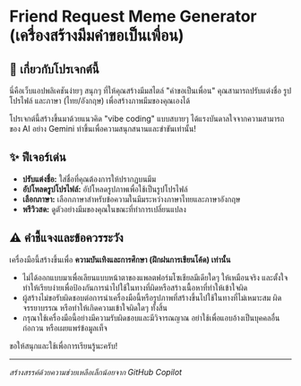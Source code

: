 # Friend Request Meme Generator (เครื่องสร้างมีมคำขอเป็นเพื่อน)

## 👋 เกี่ยวกับโปรเจกต์นี้

นี่คือเว็บแอปพลิเคชันง่ายๆ สนุกๆ ที่ให้คุณสร้างมีมสไตล์ "คำขอเป็นเพื่อน" คุณสามารถปรับแต่งชื่อ รูปโปรไฟล์ และภาษา (ไทย/อังกฤษ) เพื่อสร้างภาพมีมของคุณเองได้

โปรเจกต์นี้สร้างขึ้นมาด้วยแนวคิด "vibe coding" แบบสบายๆ ได้แรงบันดาลใจจากความสามารถของ AI อย่าง Gemini ทำขึ้นเพื่อความสนุกสนานและขำขันเท่านั้น!

## ✨ ฟีเจอร์เด่น

*   **ปรับแต่งชื่อ:** ใส่ชื่อที่คุณต้องการให้ปรากฏบนมีม
*   **อัปโหลดรูปโปรไฟล์:** อัปโหลดรูปภาพเพื่อใช้เป็นรูปโปรไฟล์
*   **เลือกภาษา:** เลือกภาษาสำหรับข้อความในมีมระหว่างภาษาไทยและภาษาอังกฤษ
*   **พรีวิวสด:** ดูตัวอย่างมีมของคุณในขณะที่ทำการเปลี่ยนแปลง

## ⚠️ คำชี้แจงและข้อควรระวัง

เครื่องมือนี้สร้างขึ้นเพื่อ **ความบันเทิงและการศึกษา (ฝึกฝนการเขียนโค้ด) เท่านั้น**

*   ไม่ได้ออกแบบมาเพื่อเลียนแบบหน้าตาของแพลตฟอร์มโซเชียลมีเดียใดๆ ให้เหมือนจริง และตั้งใจทำให้เรียบง่ายเพื่อป้องกันการนำไปใช้ในทางที่ผิดหรือสร้างเนื้อหาที่ทำให้เข้าใจผิด
*   ผู้สร้างไม่ขอรับผิดชอบต่อการนำเครื่องมือนี้หรือรูปภาพที่สร้างขึ้นไปใช้ในทางที่ไม่เหมาะสม ผิดจรรยาบรรณ หรือทำให้เกิดความเข้าใจผิดใดๆ ทั้งสิ้น
*   กรุณาใช้เครื่องมือนี้อย่างมีความรับผิดชอบและมีวิจารณญาณ อย่าใช้เพื่อแอบอ้างเป็นบุคคลอื่น ก่อกวน หรือเผยแพร่ข้อมูลเท็จ

ขอให้สนุกและใช้เพื่อการเรียนรู้นะครับ!

---

*สร้างสรรค์ด้วยความช่วยเหลือเล็กน้อยจาก GitHub Copilot*

